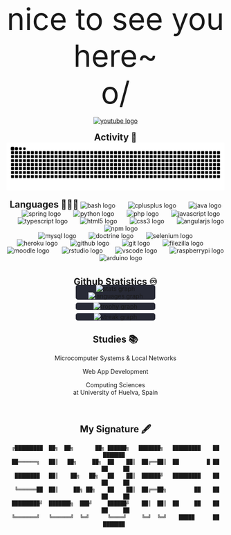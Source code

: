 <div align="center">
  
  </br>
  
  <span style="font-size: 5em; border-bottom: none; display: flex; text-decoration: none;">nice to see you here~<br>o/</span>
  
  <a href="https://www.youtube.com/@slvdr510" target="_blank">
    <img src="https://img.shields.io/static/v1?message=Youtube&logo=youtube&label=&color=FF0000&logoColor=white&labelColor=&style=flat" height="35" alt="youtube logo"  />
  </a>

  </br>
  </br>

  <h2 style="border-bottom: none; display: inline;">Activity 🐍</h2>
  <img src="https://raw.githubusercontent.com/slvdr510/slvdr510/output/snake.svg" alt="Snake animation" />

  </br>
  </br>

  <h2 style="border-bottom: none; display: inline;">Languages 👨🏻‍💻</h2>
    <img src="https://cdn.jsdelivr.net/gh/devicons/devicon/icons/bash/bash-original.svg" height="40" alt="bash logo"  />
    <img width="21" />
    <img src="https://cdn.jsdelivr.net/gh/devicons/devicon/icons/cplusplus/cplusplus-original.svg" height="40" alt="cplusplus logo"  />
    <img width="21" />
    <img src="https://cdn.jsdelivr.net/gh/devicons/devicon/icons/java/java-original.svg" height="40" alt="java logo"  />
    <img width="21" />
    <img src="https://cdn.jsdelivr.net/gh/devicons/devicon/icons/spring/spring-original.svg" height="40" alt="spring logo"  />
    <img width="21" />
    <img src="https://cdn.jsdelivr.net/gh/devicons/devicon/icons/python/python-original.svg" height="40" alt="python logo"  />
    <img width="21" />
    <img src="https://cdn.jsdelivr.net/gh/devicons/devicon/icons/php/php-original.svg" height="40" alt="php logo"  />
    <img width="21" />
    <img src="https://cdn.jsdelivr.net/gh/devicons/devicon/icons/javascript/javascript-original.svg" height="40" alt="javascript logo"  />
    <img width="21" />
    <img src="https://cdn.jsdelivr.net/gh/devicons/devicon/icons/typescript/typescript-original.svg" height="40" alt="typescript logo"  />
    <img width="21" />
    <img src="https://cdn.jsdelivr.net/gh/devicons/devicon/icons/html5/html5-original.svg" height="40" alt="html5 logo"  />
    <img width="21" />
    <img src="https://cdn.jsdelivr.net/gh/devicons/devicon/icons/css3/css3-original.svg" height="40" alt="css3 logo"  />
    <img width="21" />
    <img src="https://cdn.jsdelivr.net/gh/devicons/devicon/icons/angularjs/angularjs-original.svg" height="40" alt="angularjs logo"  />
    <img width="21" />
    <img src="https://cdn.jsdelivr.net/gh/devicons/devicon/icons/npm/npm-original-wordmark.svg" height="40" alt="npm logo"  />
    </br>
    <img width="21" />
    <img src="https://cdn.jsdelivr.net/gh/devicons/devicon/icons/mysql/mysql-original.svg" height="40" alt="mysql logo"  />
    <img width="21" />
    <img src="https://cdn.jsdelivr.net/gh/devicons/devicon/icons/doctrine/doctrine-original.svg" height="40" alt="doctrine logo"  />
    <img width="21" />
    <img src="https://cdn.jsdelivr.net/gh/devicons/devicon/icons/selenium/selenium-original.svg" height="40" alt="selenium logo"  />
    <img width="21" />
    <img src="https://cdn.jsdelivr.net/gh/devicons/devicon/icons/heroku/heroku-original.svg" height="40" alt="heroku logo"  />
    <img width="21" />
    <img src="https://cdn.jsdelivr.net/gh/devicons/devicon/icons/github/github-original.svg" height="40" alt="github logo"  />
    <img width="21" />
    <img src="https://cdn.jsdelivr.net/gh/devicons/devicon/icons/git/git-original.svg" height="40" alt="git logo"  />
    <img width="21" />
    <img src="https://cdn.jsdelivr.net/gh/devicons/devicon/icons/filezilla/filezilla-plain.svg" height="40" alt="filezilla logo"  />
    <img width="21" />
    <img src="https://cdn.jsdelivr.net/gh/devicons/devicon/icons/moodle/moodle-original.svg" height="40" alt="moodle logo"  />
    <img width="21" />
    <img src="https://cdn.jsdelivr.net/gh/devicons/devicon/icons/rstudio/rstudio-original.svg" height="40" alt="rstudio logo"  />
    <img width="21" />
    <img src="https://cdn.jsdelivr.net/gh/devicons/devicon/icons/vscode/vscode-original.svg" height="40" alt="vscode logo"  />
    <img width="21" />
    <img src="https://cdn.jsdelivr.net/gh/devicons/devicon/icons/raspberrypi/raspberrypi-original.svg" height="40" alt="raspberrypi logo"  />
    <img width="21" />
    <img src="https://cdn.jsdelivr.net/gh/devicons/devicon/icons/arduino/arduino-original.svg" height="40" alt="arduino logo"  />
    
  </br>
  </br>
  </br>
  
  <h2 style="border-bottom: none; display: inline; ">Github Statistics ♾️</h2>
      <div style="width: 36.5%; background-color: #282A36; border-radius: 5px; margin: -5px 0">
        <img src="https://github-readme-stats.vercel.app/api?username=slvdr510&hide_title=true&hide_rank=true&show_icons=true&include_all_commits=true&count_private=true&disable_animations=true&theme=dracula&locale=en&hide_border=true" height="150" alt="stats graph"/>
        <img src="https://github-readme-stats.vercel.app/api/top-langs?username=slvdr510&locale=en&hide_title=true&layout=compact&card_width=320&langs_count=6&theme=dracula&hide_border=true" height="150" alt="languages graph"  />
      </div>
      </br>
      <div style="width: 36.5%; background-color: #282A36; border-radius: 5px; margin: -5px 0">
        <img src="https://github-profile-trophy.vercel.app?username=slvdr510&no-bg=false&no-frame=true&row=1&column=4&theme=dracula&margin-w=10" height="150" alt="trophy graph"  />
      </div>
      </br>
      <div style="width: 36.5%; background-color: #282A36; border-radius: 5px; margin: -5px 0">
          <img src="https://streak-stats.demolab.com?user=slvdr510&locale=en&mode=weekly&theme=dracula&hide_border=true&border_radius=5" 
          height="150" 
          alt="streak graph" 
          style="width: 100%;" />
      </div>

  </br>
  </br>

  <h2 style="border-bottom: none; display: inline; ">Studies 📚</h2>
      <p>Microcomputer Systems & Local Networks</p>  
      <p>Web App Development</p>
      <p>Computing Sciences<br>at University of Huelva, Spain</p>

  </br></br>
  <h2 style="border-bottom: none; display: inline; ">My Signature 🖋️</h2>
    
    ╔█████████  ██╗  ██╗       ██╗ ██████╗   ███████╗   █████████    ██   ███████ 
    ██══════╗   ██║   ██╗     ██╗  ██    ██║  ██╔══██║  ██         █ ██  ██     ██
     ████████   ██║    ██╗   ██╗   ██    ██║  ██████╝   █████████    ██  ██     ██
     ╚══════██  ██║     ██╗ ██╗    ██    ██║  ██╔══██╗         ██    ██  ██     ██
    █████████╝  ███████╗  ███╝     ██████╝    ██║  ██║  ██     ██    ██  ██     ██
    ╚═══════╝   ╚══════╝  ╚═╝      ╚════╝     ╚═╝  ╚═╝    █████      ██   ███████ 
  </div>
  </br>
  
</div>
